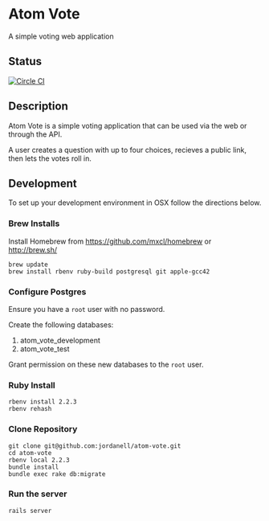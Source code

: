 # Atom Vote

A simple voting web application

## Status

[![Circle CI](https://circleci.com/gh/jordanell/atom-vote.svg?style=svg&circle-token=e362bab71fc7813e947d11f8f1a59602f51b1185)](https://circleci.com/gh/jordanell/atom-vote)

## Description

Atom Vote is a simple voting application that can be used via the web or through the
API.

A user creates a question with up to four choices, recieves a public link, then lets
the votes roll in.

## Development

To set up your development environment in OSX follow the directions below.

### Brew Installs

Install Homebrew from https://github.com/mxcl/homebrew or http://brew.sh/

    brew update
    brew install rbenv ruby-build postgresql git apple-gcc42

### Configure Postgres

Ensure you have a `root` user with no password.

Create the following databases:
  1. atom_vote_development
  2. atom_vote_test

Grant permission on these new databases to the `root` user.

### Ruby Install

    rbenv install 2.2.3
    rbenv rehash

### Clone Repository

    git clone git@github.com:jordanell/atom-vote.git
    cd atom-vote
    rbenv local 2.2.3
    bundle install
    bundle exec rake db:migrate

### Run the server

    rails server
